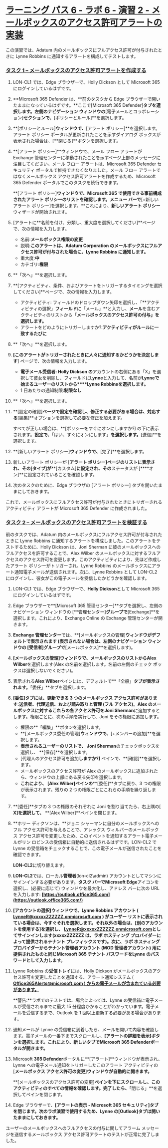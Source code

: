# [ラーニング パス 6 - ラボ 6 - 演習 2 - メールボックスのアクセス許可アラートの実装](https://github.com/ctct-edu/ms-102-lab/blob/main/Instructions/Labs/LAB_AK_06_Lab6_Ex2_Mailbox_Permission_Alert.md#learning-path-6---lab-6---exercise-2---implement-mailbox-permission-alert)

この演習では、Adatum 内のメールボックスにフルアクセス許可が付与されたときに Lynne Robbins に通知するアラートを構成してテストします。

### [タスク 1 – メールボックスのアクセス許可アラートを作成する](https://github.com/ctct-edu/ms-102-lab/blob/main/Instructions/Labs/LAB_AK_06_Lab6_Ex2_Mailbox_Permission_Alert.md#task-1--create-a-mailbox-permission-alert)

1. LON-CL1 では、Edge ブラウザーで、Holly Dickson として Microsoft 365 にログインしているはずです。

2. **Microsoft 365 Defender は、**前のタスクから Edge ブラウザーで開いたままになっているはずです。**ここで[Microsoft 365 Defender]**タブを選択します。左側のナビゲーション ウィンドウの**[電子メールとコラボレーション]**セクションで、**[ポリシーとルール]**を選択します。

3. **[ポリシーとルール]**ウィンドウで、**[アラート ポリシー]**を選択します。アラート ポリシー ポータルが更新されたことを示すダイアログ ボックスが表示された場合は、[**閉じる]**ボタンを選択します。

4. **[アラート ポリシー]**ウィンドウで、メール フロー アラートが Exchange 管理センターに移動されたことを示すページ上部のメッセージに注目してください。メール フロー アラートは、Microsoft 365 Defender セキュリティ ポータルで維持できなくなりました。メール フロー アラートではなくメールボックス アクセス許可アラートを作成するため、Microsoft 365 Defender ポータルでこのタスクを続行できます。

   **[アラート ポリシー]**ウィンドウで、Microsoft 365 で使用できる事前構成されたアラート ポリシーのリストを確認します。メニュー バーで**[+新しいアラート ポリシー]を選択します。**これにより、**新しいアラート ポリシー**ウィザードが開始されます。

5. [アラートに**名前を付け、分類し、重大度を選択してください]**ページで、次の情報を入力します。

   - 名前:**メールボックス権限の変更**
   - 説明:**このアラートは、Adatum Corporation のメールボックスにフルアクセス許可が付与された場合に、Lynne Robbins に通知します。**
   - 重大度:**中**
   - カテゴリ:**権限**

6. **「次へ」**を選択します。

7. **[アクティビティ、条件、およびアラートをトリガーするタイミングを選択してください]**ページで、次の情報を入力します。

   - アクティビティ: フィールドのドロップダウン矢印を選択し、「**アクティビティの選択」**フィールドに**「メール」**と入力し、**メール**を含むアクティビティのリストから「**メールボックスのアクセス許可の付与」を選択します。**
   - アラートをどのようにトリガーしますか?:**アクティビティがルールに一致するたびに**

8. **「次へ」**を選択します。

9. **[このアラートがトリガーされたときに人々に通知するかどうかを決定します**] ページで、次の情報を入力します。

   - **電子メール受信者: Holly Dickson の**アカウントの右側にある「X」を選択して彼女を削除し、フィールドに**Lynne**と入力して、名前が**Lynneで始まるユーザーのリストから****Lynne Robbinsを選択します。**
   - 1 日あたりの通知制限:**制限なし**

10. **「次へ」**を選択します。

11. **[設定の確認]**ページで設定を確認し、修正する必要がある場合は、対応する**[編集]**オプションを選択して必要な修正を加えます。

    すべてが正しい場合は、**[ポリシーをすぐにオンにしますか?] の下に表示されます。**設定で、**「はい、すぐにオンにします」**を選択します。**[送信]**を選択します。

12. **[新しいアラート ポリシー]**ウィンドウで、**[完了]**を選択します。

13. 新しいアラート ポリシーが [**アラート ポリシー]**ページのリストに表示され、その**[タイプ]が****[カスタム]**に設定され、その**ステータスが [****オン]**に設定されていることを確認します。

14. 次のタスクのために、Edge ブラウザの [アラート ポリシー] タブを開いたままにしておきます。

これで、メールボックスにフルアクセス許可が付与されたときにトリガーされるアクティビティ アラートが Microsoft 365 Defender に作成されました。

### [タスク 2 – メールボックスのアクセス許可アラートを検証する](https://github.com/ctct-edu/ms-102-lab/blob/main/Instructions/Labs/LAB_AK_06_Lab6_Ex2_Mailbox_Permission_Alert.md#task-2--validate-the-mailbox-permission-alert)

前のタスクでは、Adatum 内のメールボックスにフルアクセス許可が付与されたときに Lynne Robbins に通知するアラートを構成しました。このアラートをテストするために、Holly Dickson は、Joni Sherman に彼のメールボックスへのフルアクセスを許可することで、Alex Wilber のメールボックスに対するフルアクセスのアクセス許可を変更します。このアクティビティにより、先ほど作成したアラート ポリシーがトリガーされ、Lynne Robbins のメールボックスにアラート通知電子メールが送信されます。次に、Lynne Robbins として LON-CL2 にログインし、彼女がこの電子メールを受信したかどうかを確認します。

1. LON-CL1 では、Edge ブラウザーで、**Holly Dickson**として Microsoft 365 にログインしているはずです。

2. Edge ブラウザーで**[Microsoft 365 管理センター]**タブを選択し、左側のナビゲーション ウィンドウの [**管理センター]**グループで**[Exchange]**を選択します。これにより、Exchange Online の Exchange 管理センターが開きます。

3. **Exchange 管理センター**では、**[メールボックスの管理]**ウィンドウがデフォルトで表示されます (表示されない場合は、左側のナビゲーション ウィンドウの [**受信者]グループで****[メールボックス]**を選択します)。

4. **[メールボックスの管理]**ウィンドウで、メールボックスのリストから**Alex Wilber**を選択します(Alex の名前を選択します。名前の左側のチェック ボックスは選択しないでください)。

5. 表示される**Alex Wilber**ペインには、デフォルトで**「全般」**タブが表示されます。**「委任」**タブを選択します。

6. **[委任]**タブには、更新できる 3 つのメールボックス アクセス許可があります:**送信者**、**代理送信**、および**読み取りと管理 (フル アクセス)**。**Alex のメールボックスに対するこれらの各アクセス許可をJoni Sherman**に追加するとします。権限ごとに、次の手順を実行して、Joni をその権限に追加します。

   - 権限の**「編集」**ボタンを選択します。
   - **[メールボックス委任の管理]**ウィンドウで、**[+メンバーの追加]**を選択します。
   - **表示されるユーザーのリストで、 Joni Sherman**のチェックボックスを選択し、 **[保存]**を選択します。
   - [代理人のアクセス許可を追加**しますか?]** ペインで、**[確認]**を選択します。
   - メールボックスのアクセス許可が Alex のメールボックスに追加されたら、ウィンドウの上部にある戻る矢印を選択します。
   - **これにより、 [Alex Wilber]ペインの****[委任]**タブに戻り、3 つの権限が表示されます。残りの 2 つの権限ごとにこれらの手順を繰り返します。

7. **[委任]**タブの 3 つの権限のそれぞれに Joni を割り当てたら、右上隅の[ **X]を選択して、** **[Alex Wilber]**ペインを閉じます。

8. **ホリー ディクソンは、**ジョニ シャーマンに自分のメールボックスへのフル アクセス許可を与えることで、アレックス ウィルバーのメールボックス アクセス許可を変更したため、このイベントを通知するアラート電子メールがリン ロビンスの受信箱に自動的に送信されるはずです。LON-CL2 で Lynne の受信箱をチェックすることで、この電子メールが送信されたことを確認できます。

   **LON-CL2**に切り替えます。

9. **LON-CL2**では、ローカル**管理者**(lon-cl2\admin) アカウントとしてマシンにサインインする必要があります。**タスク バーでMicrosoft Edge**アイコンを選択し、(必要に応じて) ウィンドウを最大化し、アドレス バーに次の URL を入力します: **[https://outlook.office365.com](https://outlook.office365.com/)**

10. **[アカウントの選択]**ウィンドウで、Lynne Robbins アカウント ( **[LynneR@xxxxxZZZZZZ.onmicrosoft.com](mailto:LynneR@xxxxxZZZZZZ.onmicrosoft.com)** ) がユーザー リストに表示されている場合は、今すぐそれを選択します。それ以外の場合は、**[別のアカウントを使用する]を選択し、** **[LynneR@xxxxxZZZZZZ.onmicrosoft.com](mailto:LynneR@xxxxxZZZZZZ.onmicrosoft.com)**としてサインインします(xxxxxZZZZZZ は、ラボ ホスティング プロバイダーによって提供されるテナント プレフィックスです)。次に、ラボ ホスティング プロバイダーからテナント管理者アカウント (MOD 管理者アカウント) 用に提供されたものと同じ**Microsoft 365 テナント パスワードをLynne のパスワードとして入力します。**

11. Lynne Robbins の**受信トレイ**には、Holly Dickson がメールボックスのアクセス許可を変更したことを通知する、アラート通知システム ( **[Office365Alerts@microsoft.com ) からの電子メールが含まれている必要があります。](mailto:Office365Alerts@microsoft.com)**

    **警告:**ラボでのテストでは、場合によっては、Lynne の受信箱に電子メールが受信されるまでに最大 15 分程度かかることがわかっています。電子メールを受信するまで、Outlook を 1 回以上更新する必要がある場合があります。

12. 通知メールが Lynne の受信箱に到着したら、メールを開いて内容を確認します。電子メールの一番下までスクロールし、**[アラートの詳細を表示]**ボタンを選択します。これにより、新しいタブで**Microsoft 365 Defenderポータルが開きます。**

13. Microsoft **365 Defender**ポータルに**[アラート]**ウィンドウが表示され、Lynne への電子メール通知をトリガーしたこのアラート アクティビティの [**メールボックス アクセス許可の変更]ウィンドウが自動的に開きます。**

    **[メールボックスのアクセス許可の変更]**ペインを下にスクロールし、このアクティビティのすべての情報を確認します。完了したら、**「閉じる」**を選択してペインを閉じます。

14. Edge ブラウザーで、**[アラートの表示 - Microsoft 365 セキュリティ]**タブを閉じます。次のラボ演習で使用するため、Lynne の**[Outlook]タブは開いたままにしておきます。**

ユーザーのメールボックスへのフルアクセスの付与に関してアラーム メッセージを送信するメールボックス アクセス許可アラートのテストが正常に完了しました。
